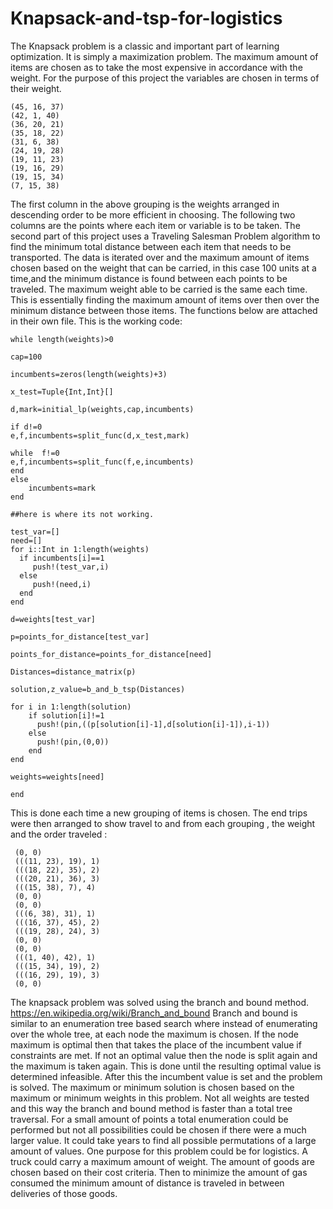 # Knapsack-and-tsp-for-logistics

The Knapsack problem is a classic and important part of learning optimization. It is simply a maximization problem.
The maximum amount of items are chosen as to take the most expensive in accordance with the weight. For the purpose of this project the variables are chosen in terms of their weight.
 ```
 (45, 16, 37)
 (42, 1, 40) 
 (36, 20, 21)
 (35, 18, 22)
 (31, 6, 38) 
 (24, 19, 28)
 (19, 11, 23)
 (19, 16, 29)
 (19, 15, 34)
 (7, 15, 38)
```
The first column in the above grouping is the weights arranged in descending order to be more efficient in choosing. The following two columns are the points where each item or variable is to be taken. The second part of this project uses a Traveling Salesman Problem algorithm to find the minimum total distance between each item that needs to be transported.
The data is iterated over and the maximum amount of items chosen based on the weight that can be carried, in this case 100 units at a time,and the minimum distance is found between each points to be traveled. The maximum weight able to be carried is the same each time. This is essentially finding the maximum amount of items over then over the minimum distance between those items. The functions below are attached in their own file. This is the working code:
```
while length(weights)>0
                
cap=100
    
incumbents=zeros(length(weights)+3)

x_test=Tuple{Int,Int}[]

d,mark=initial_lp(weights,cap,incumbents)

if d!=0
e,f,incumbents=split_func(d,x_test,mark)

while  f!=0
e,f,incumbents=split_func(f,e,incumbents)
end
else
    incumbents=mark
end

##here is where its not working.
            
test_var=[]
need=[]               
for i::Int in 1:length(weights)
  if incumbents[i]==1
     push!(test_var,i)
  else
     push!(need,i)
  end
end       
         
d=weights[test_var]
                
p=points_for_distance[test_var]

points_for_distance=points_for_distance[need]
                
Distances=distance_matrix(p)

solution,z_value=b_and_b_tsp(Distances)
            
for i in 1:length(solution)
    if solution[i]!=1
      push!(pin,((p[solution[i]-1],d[solution[i]-1]),i-1))
    else
      push!(pin,(0,0))
    end
end

weights=weights[need]
                
end
```
This is done each time a new grouping of items is chosen. The end trips were then arranged to show travel to and from each grouping , the weight and the order traveled :
```
 (0, 0)             
 (((11, 23), 19), 1)
 (((18, 22), 35), 2)
 (((20, 21), 36), 3)
 (((15, 38), 7), 4) 
 (0, 0)             
 (0, 0)             
 (((6, 38), 31), 1) 
 (((16, 37), 45), 2)
 (((19, 28), 24), 3)
 (0, 0)             
 (0, 0)             
 (((1, 40), 42), 1) 
 (((15, 34), 19), 2)
 (((16, 29), 19), 3)
 (0, 0)    
```
The knapsack problem was solved using the branch and bound method.
https://en.wikipedia.org/wiki/Branch_and_bound Branch and bound is similar to an enumeration tree based search where instead of enumerating over the whole tree, at each node the maximum is chosen. If the node maximum is optimal then that takes the place of the incumbent value if constraints are met. If not an optimal value then the node is split again and the maximum is taken again. This is done until the resulting optimal value is determined infeasible. After this the incumbent value is set and the problem is solved. The maximum or minimum solution is chosen based on the maximum or minimum weights in this problem. Not all weights are tested and this way the branch and bound method is faster than a total tree traversal. For a small amount of points a total enumeration could be performed but not all possibilities could be chosen if there were a much larger value. It could take years to find all possible permutations of a large amount of values. One purpose for this problem could be for logistics. A truck could carry a maximum amount of weight.
The amount of goods are chosen based on their cost criteria. Then to minimize the amount of gas consumed the minimum amount of distance is traveled in between deliveries of those goods.


